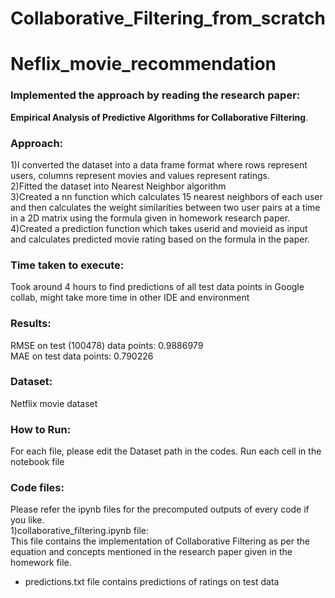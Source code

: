 # Collaborative_Filtering_from_scratch
# Neflix_movie_recommendation
### Implemented the approach by reading the research paper:
**Empirical Analysis of Predictive Algorithms for Collaborative Filtering**.
<br>
### Approach:
1)I converted the dataset into a data frame format where rows represent users, columns
represent movies and values represent ratings.
<br>2)Fitted the dataset into Nearest Neighbor algorithm
<br>3)Created a nn function which calculates 15 nearest neighbors of each user and then
calculates the weight similarities between two user pairs at a time in a 2D matrix using the
formula given in homework research paper.
<br>4)Created a prediction function which takes userid and movieid as input and calculates
predicted movie rating based on the formula in the paper.
<br>
### Time taken to execute:
Took around 4 hours to find predictions of all test data points
in Google collab, might take more time in other IDE and environment
### Results:
RMSE on test (100478) data points: 0.9886979
<br>MAE on test data points: 0.790226 
### Dataset:
Netflix movie dataset
### How to Run:
For each file, please edit the Dataset path in the codes. Run each cell in the notebook file
### Code files:
Please refer the ipynb files for the precomputed outputs of every code if you like.
<br>1)collaborative_filtering.ipynb file: 
<br>This file contains the implementation of Collaborative Filtering as per the equation and concepts mentioned in the research paper given in the homework file.
 - predictions.txt file contains predictions of ratings on test data
